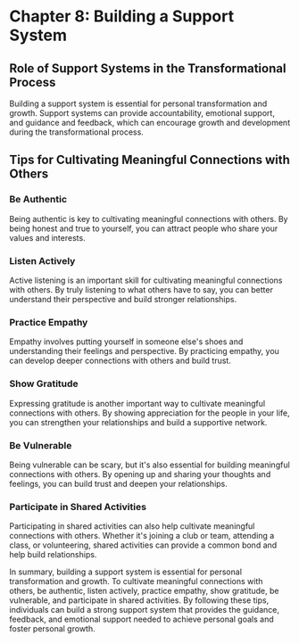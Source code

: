 Chapter 8: Building a Support System
====================================

Role of Support Systems in the Transformational Process
-------------------------------------------------------

Building a support system is essential for personal transformation and growth. Support systems can provide accountability, emotional support, and guidance and feedback, which can encourage growth and development during the transformational process.

Tips for Cultivating Meaningful Connections with Others
-------------------------------------------------------

### Be Authentic

Being authentic is key to cultivating meaningful connections with others. By being honest and true to yourself, you can attract people who share your values and interests.

### Listen Actively

Active listening is an important skill for cultivating meaningful connections with others. By truly listening to what others have to say, you can better understand their perspective and build stronger relationships.

### Practice Empathy

Empathy involves putting yourself in someone else's shoes and understanding their feelings and perspective. By practicing empathy, you can develop deeper connections with others and build trust.

### Show Gratitude

Expressing gratitude is another important way to cultivate meaningful connections with others. By showing appreciation for the people in your life, you can strengthen your relationships and build a supportive network.

### Be Vulnerable

Being vulnerable can be scary, but it's also essential for building meaningful connections with others. By opening up and sharing your thoughts and feelings, you can build trust and deepen your relationships.

### Participate in Shared Activities

Participating in shared activities can also help cultivate meaningful connections with others. Whether it's joining a club or team, attending a class, or volunteering, shared activities can provide a common bond and help build relationships.

In summary, building a support system is essential for personal transformation and growth. To cultivate meaningful connections with others, be authentic, listen actively, practice empathy, show gratitude, be vulnerable, and participate in shared activities. By following these tips, individuals can build a strong support system that provides the guidance, feedback, and emotional support needed to achieve personal goals and foster personal growth.
